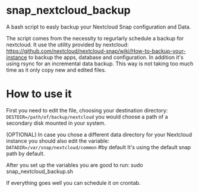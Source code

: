 # snap_nextcloud_backup
A bash script to easly backup your Nextcloud Snap configuration and Data.

The script comes from the necessity to regurlarly schedule a backup for nextcloud.
It use the utility provided by nextcloud:
https://github.com/nextcloud/nextcloud-snap/wiki/How-to-backup-your-instance
to backup the apps, database and configuration.
In addition it's using rsync for an incremental data backup.
This way is not taking too much time as it only copy new and edited files.

# How to use it
First you need to edit the file, choosing your destination directory:
`DESTDIR=/path/of/backup/nextcloud`
you would choose a path of a secondary disk mounted in your system.

(OPTIONAL) In case you chose a different data directory for your Nextcloud instance you should also edit the variable:
`DATADIR=/var/snap/nextcloud/common` #by default
It's using the default snap path by default.

After you set up the variables you are good to run:
sudo snap_nextcloud_backup.sh

If everything goes well you can schedule it on crontab.
